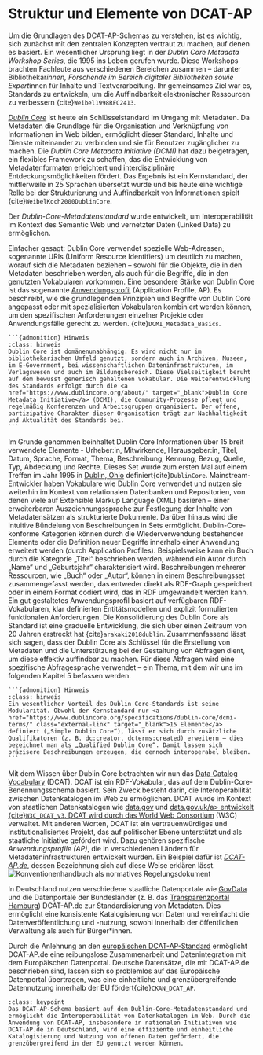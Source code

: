 # Struktur und Elemente von DCAT-AP
Um die Grundlagen des DCAT-AP-Schemas zu verstehen, ist es wichtig, sich zunächst mit den zentralen Konzepten vertraut zu machen, auf denen es basiert. Ein wesentlicher Ursprung liegt in der *Dublin Core Metadata Workshop Series*, die 1995 ins Leben gerufen wurde. Diese Workshops brachten Fachleute aus verschiedenen Bereichen zusammen – darunter Bibliothekar*innen, Forschende im Bereich digitaler Bibliotheken sowie Expert*innen für Inhalte und Textverarbeitung. Ihr gemeinsames Ziel war es, Standards zu entwickeln, um die Auffindbarkeit elektronischer Ressourcen zu verbessern {cite}`Weibel1998RFC2413`.

<a href="https://www.dublincore.org/specifications/dublin-core/" class="external-link" target="_blank">*Dublin Core*</a> ist heute ein Schlüsselstandard im Umgang mit Metadaten. Da Metadaten die Grundlage für die Organisation und Verknüpfung von Informationen im Web bilden, ermöglicht dieser Standard, Inhalte und Dienste miteinander zu verbinden und sie für Benutzer zugänglicher zu machen. Die *Dublin Core Metadata Initiative (DCMI)* hat dazu beigetragen, ein flexibles Framework zu schaffen, das die Entwicklung von Metadatenformaten erleichtert und interdisziplinäre Entdeckungsmöglichkeiten fördert. Das Ergebnis ist ein Kernstandard, der mittlerweile in 25 Sprachen übersetzt wurde und bis heute eine wichtige Rolle bei der Strukturierung und Auffindbarkeit von Informationen spielt {cite}`WeibelKoch2000DublinCore`.

Der *Dublin-Core-Metadatenstandard* wurde entwickelt, um Interoperabilität im Kontext des Semantic Web und vernetzter Daten (Linked Data) zu ermöglichen. 

Einfacher gesagt: Dublin Core verwendet spezielle Web-Adressen, sogenannte URIs (Uniform Resource Identifiers) um deutlich zu machen, worauf sich die Metadaten beziehen  – sowohl für die Objekte, die in den Metadaten beschrieben werden, als auch für die Begriffe, die in den genutzten Vokabularen vorkommen. Eine besondere Stärke von Dublin Core ist das sogenannte <a href="https://www.dublincore.org/resources/glossary/application_profile/" class="external-link" target="_blank">Anwendungsprofil</a> (Application Profile, AP). Es beschreibt, wie die grundlegenden Prinzipien und Begriffe von Dublin Core angepasst oder mit spezialisierten Vokabularen kombiniert werden können, um den spezifischen Anforderungen einzelner Projekte oder Anwendungsfälle gerecht zu werden. {cite}`DCMI_Metadata_Basics`.

````{margin}
```{admonition} Hinweis
:class: hinweis
Dublin Core ist domänenunabhängig. Es wird nicht nur im bibliothekarischen Umfeld genutzt, sondern auch in Archiven, Museen, im E-Government, bei wissenschaftlichen Dateninfrastrukturen, im Verlagswesen und auch im Bildungsbereich. Diese Vielseitigkeit beruht auf dem bewusst generisch gehaltenen Vokabular. Die Weiterentwicklung des Standards erfolgt durch die <a href="https://www.dublincore.org/about/" target="_blank">Dublin Core Metadata Initiative</a> (DCMI), die Community-Prozesse pflegt und regelmäßig Konferenzen und Arbeitsgruppen organisiert. Der offene, partizipative Charakter dieser Organisation trägt zur Nachhaltigkeit und Aktualität des Standards bei.
```
````

Im Grunde genommen beinhaltet Dublin Core Informationen über 15 breit verwendete Elemente - Urheber:in, Mitwirkende, Herausgeber:in, Titel, Datum, Sprache, Format, Thema, Beschreibung, Kennung, Bezug, Quelle, Typ, Abdeckung und Rechte. Dieses Set wurde zum ersten Mal auf einem Treffen im Jahr 1995 in <a href="https://de.wikipedia.org/wiki/Dublin_(Ohio)" class="external-link" target="_blank">Dublin, Ohio</a> definiert{cite}`DublinCore`. Mainstream-Entwickler haben Vokabulare wie Dublin Core verwendet und nutzen sie weiterhin im Kontext von relationalen Datenbanken und Repositorien, von denen viele auf Extensible Markup Language (XML) basieren – einer erweiterbaren Auszeichnungssprache zur Festlegung der Inhalte von Metadatensätzen als strukturierte Dokumente. Darüber hinaus wird die intuitive Bündelung von Beschreibungen in Sets ermöglicht. Dublin-Core-konforme Kategorien können durch die Wiederverwendung bestehender Elemente oder die Definition neuer Begriffe innerhalb einer Anwendung erweitert werden (durch Application Profiles). Beispielsweise kann ein Buch durch die Kategorie „Titel“ beschrieben werden, während ein Autor durch „Name“ und „Geburtsjahr“ charakterisiert wird. Beschreibungen mehrerer Ressourcen, wie „Buch“ oder „Autor“, können in einem Beschreibungsset zusammengefasst werden, das entweder direkt als RDF-Graph gespeichert oder in einem Format codiert wird, das in RDF umgewandelt werden kann.  Ein gut gestaltetes Anwendungsprofil basiert auf verfügbaren RDF-Vokabularen, klar definierten Entitätsmodellen und explizit formulierten funktionalen Anforderungen. Die Konsolidierung des Dublin Core als Standard ist eine graduelle Entwicklung, die sich über einen Zeitraum von 20 Jahren erstreckt hat {cite}`arakaki2018dublin`. Zusammenfassend lässt sich sagen, dass der Dublin Core als Schlüssel für die Erstellung von Metadaten und die Unterstützung bei der Gestaltung von Abfragen dient, um diese effektiv auffindbar zu machen. Für diese Abfragen wird eine spezifische Abfragesprache verwendet – ein Thema, mit dem wir uns im folgenden Kapitel 5 befassen werden.

````{margin}
```{admonition} Hinweis
:class: hinweis
Ein wesentlicher Vorteil des Dublin Core-Standards ist seine Modularität. Obwohl der Kernstandard nur <a href="https://www.dublincore.org/specifications/dublin-core/dcmi-terms/" class="external-link" target="_blank">15 Elemente</a> definiert („Simple Dublin Core“), lässt er sich durch zusätzliche Qualifikatoren (z. B. dc:creator, dcterms:created) erweitern – dies bezeichnet man als „Qualified Dublin Core“. Damit lassen sich präzisere Beschreibungen erzeugen, die dennoch interoperabel bleiben.
```
````

Mit dem Wissen über Dublin Core betrachten wir nun das <a href="https://www.w3.org/TR/vocab-dcat-3/" class="external-link" target="_blank">Data Catalog Vocabulary</a> (DCAT). DCAT ist ein RDF-Vokabular, das auf dem Dublin-Core-Benennungsschema basiert. Sein Zweck besteht darin, die Interoperabilität zwischen Datenkatalogen im Web zu ermöglichen. DCAT wurde im Kontext von staatlichen Datenkatalogen wie <a href="https://data.gov/" class="external-link" target="_blank">data.gov</a> und <a href="https://www.data.gov.uk/" class="external-link" target="_blank">data.gov.uk/a> entwickelt {cite}`W3C_DCAT_v3`. DCAT wird durch das <a href="https://www.w3.org/" class="external-link" target="_blank">World Web Consortium</a> (W3C) verwaltet. Mit anderen Worten, DCAT ist ein vertrauenwürdiges und institutionalisiertes Projekt, das auf politischer Ebene unterstützt und als staatliche Initiative gefördert wird. Dazu gehören spezifische *Anwendungsprofile (AP)*, die in verschiedenen Ländern für Metadateninfrastrukturen entwickelt wurden. Ein Beispiel dafür ist <a href="https://www.dcat-ap.de/" class="external-link" target="_blank">*DCAT-AP.de*</a>, dessen Bezeichnung sich auf diese Weise erklären lässt.
![Konventionenhandbuch als normatives Regelungsdokument](konventionenhandbuch-normatives-regelungsdokument.png)

In Deutschland nutzen verschiedene staatliche Datenportale wie <a href="https://www.govdata.de/" class="external-link" target="_blank">GovData</a> und die Datenportale der Bundesländer (z. B. das <a href="https://transparenz.hamburg.de/" class="external-link" target="_blank">Transparenzportal Hamburg</a>) DCAT-AP.de zur Standardisierung von Metadaten. Dies ermöglicht eine konsistente Katalogisierung von Daten und vereinfacht die Datenveröffentlichung und -nutzung, sowohl innerhalb der öffentlichen Verwaltung als auch für Bürger*innen.

Durch die Anlehnung an den <a href="https://op.europa.eu/de/web/eu-vocabularies/dcat-ap" class="external-link" target="_blank">europäischen DCAT-AP-Standard</a> ermöglicht DCAT-AP.de eine reibungslose Zusammenarbeit und Datenintegration mit dem Europäischen Datenportal. Deutsche Datensätze, die mit DCAT-AP.de beschrieben sind, lassen sich so problemlos auf das Europäische Datenportal übertragen, was eine einheitliche und grenzübergreifende Datennutzung innerhalb der EU fördert{cite}`CKAN_DCAT_AP`.

```{admonition} Was  Sie mitnehmen sollten
:class: keypoint 
Das DCAT-AP-Schema basiert auf dem Dublin-Core-Metadatenstandard und ermöglicht die Interoperabilität von Datenkatalogen im Web. Durch die Anwendung von DCAT-AP, insbesondere in nationalen Initiativen wie DCAT-AP.de in Deutschland, wird eine effiziente und einheitliche Katalogisierung und Nutzung von offenen Daten gefördert, die grenzübergreifend in der EU genutzt werden können.